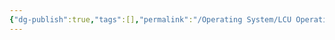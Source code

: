 ```yaml
---
{"dg-publish":true,"tags":[],"permalink":"/Operating System/LCU Operating System/调度算法整理/","dgPassFrontmatter":true,"noteIcon":""}
---
```


